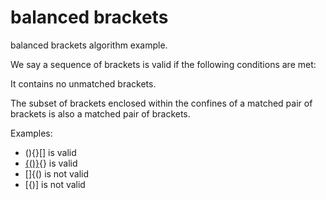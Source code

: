 # balanced brackets

balanced brackets algorithm example.

We say a sequence of brackets is valid if the following conditions are met:

It contains no unmatched brackets.

The subset of brackets enclosed within the confines of a matched pair of brackets is also a matched pair of brackets.

Examples:
 * (){}[] is valid
 * [{()}](){} is valid
 * []{() is not valid
 * [{)] is not valid